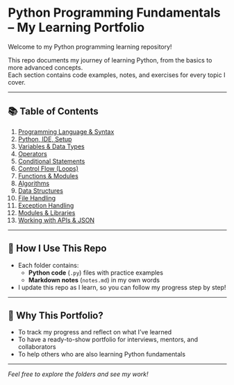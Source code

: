 # Python Programming Fundamentals – My Learning Portfolio

Welcome to my Python programming learning repository!

This repo documents my journey of learning Python, from the basics to more advanced concepts.  
Each section contains code examples, notes, and exercises for every topic I cover.

---

## 📚 Table of Contents

1. [Programming Language & Syntax](./01_programming-language-syntax/)
2. [Python, IDE, Setup](./02_python-ide-setup/)
3. [Variables & Data Types](./03_variables-data-types/)
4. [Operators](./04_operators/)
5. [Conditional Statements](./05_conditional-statements/)
6. [Control Flow (Loops)](./06_control-flow/)
7. [Functions & Modules](./07_functions-modules/)
8. [Algorithms](./08_algorithms/)
9. [Data Structures](./09_data-structures/)
10. [File Handling](./10_file-handling/)
11. [Exception Handling](./11_exception-handling/)
12. [Modules & Libraries](./12_modules-libraries/)
13. [Working with APIs & JSON](./13_apis-json/)

---

## 🚀 How I Use This Repo

- Each folder contains:
  - **Python code** (`.py`) files with practice examples
  - **Markdown notes** (`notes.md`) in my own words
- I update this repo as I learn, so you can follow my progress step by step!

---

## 🌟 Why This Portfolio?

- To track my progress and reflect on what I’ve learned
- To have a ready-to-show portfolio for interviews, mentors, and collaborators
- To help others who are also learning Python fundamentals

---

*Feel free to explore the folders and see my work!*
